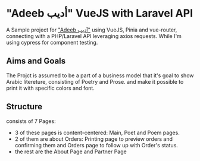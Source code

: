# "Adeeb أديب" VueJS with Laravel API

A Sample project for
["Adeeb آديب"](https://github.com/M-Shrief/M-Shrief/blob/main/Overview-%2015th%20Jan.mp4 'check a preview here to download')
using VueJS, Pinia and vue-router, connecting with a PHP/Laravel API leveraging
axios requests. While I'm using cypress for component testing.

## Aims and Goals

The Projct is assumed to be a part of a business model that it's goal to show
Arabic litereture, consisting of Poetry and Prose. and make it possible to print
it with specific colors and font.

## Structure

consists of 7 Pages:

- 3 of these pages is content-centered: Main, Poet and Poem pages.
- 2 of them are about Orders: Printing page to preview orders and confirming
  them and Orders page to follow up with Order's status.
- the rest are the About Page and Partner Page
